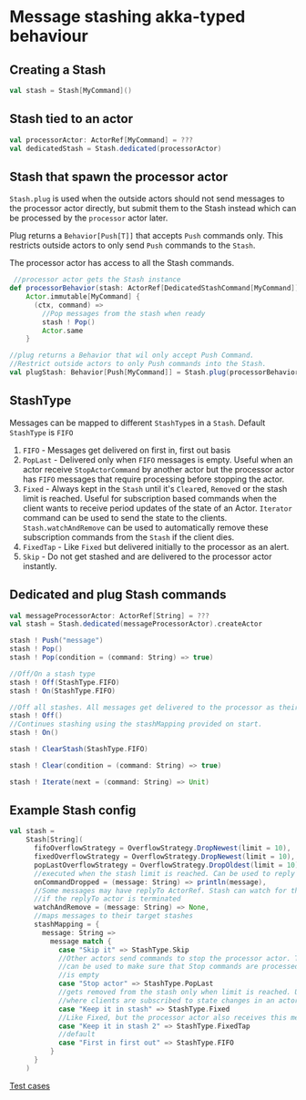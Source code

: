 # Message stashing akka-typed behaviour

## Creating a Stash
```scala
val stash = Stash[MyCommand]()
```

## Stash tied to an actor
```scala
val processorActor: ActorRef[MyCommand] = ???
val dedicatedStash = Stash.dedicated(processorActor)
```

## Stash that spawn the processor actor
`Stash.plug` is used when the outside actors should not send messages to the processor actor directly, 
but submit them to the Stash instead which can be processed by the `processor` actor later.

Plug returns a `Behavior[Push[T]]` that accepts `Push` commands only. This restricts outside actors to only 
send `Push` commands to the `Stash`. 

The processor actor has access to all the Stash commands.

```scala
 //processor actor gets the Stash instance
def processorBehavior(stash: ActorRef[DedicatedStashCommand[MyCommand]]) =
    Actor.immutable[MyCommand] {
      (ctx, command) =>
        //Pop messages from the stash when ready
        stash ! Pop()
        Actor.same
    }

//plug returns a Behavior that wil only accept Push Command.
//Restrict outside actors to only Push commands into the Stash.
val plugStash: Behavior[Push[MyCommand]] = Stash.plug(processorBehavior)
```

## StashType
Messages can be mapped to different `StashType`s in a `Stash`. Default `StashType` is `FIFO`

1. `FIFO` - Messages get delivered on first in, first out basis
2. `PopLast` - Delivered only when `FIFO` messages is empty. Useful when an actor receive `StopActorCommand`
by another actor but the processor actor has `FIFO` messages that require processing before stopping the actor.  
3. `Fixed` - Always kept in the `Stash` until it's `Clear`ed, `Remove`d or the stash limit is reached. 
Useful for subscription based commands when the client wants to receive period updates of the state
of an Actor. `Iterator` command can be used to send the state to the clients. `Stash.watchAndRemove` can be used 
to automatically remove these subscription commands from the `Stash` if the client dies.
4. `FixedTap` - Like `Fixed` but delivered initially to the processor as an alert.
4. `Skip` - Do not get stashed and are delivered to the processor actor instantly.

## Dedicated and plug Stash commands
```scala
val messageProcessorActor: ActorRef[String] = ???
val stash = Stash.dedicated(messageProcessorActor).createActor

stash ! Push("message")
stash ! Pop()
stash ! Pop(condition = (command: String) => true)

//Off/On a stash type
stash ! Off(StashType.FIFO)
stash ! On(StashType.FIFO)

//Off all stashes. All messages get delivered to the processor as their arrive and do not get stashed.
stash ! Off()
//Continues stashing using the stashMapping provided on start.
stash ! On()

stash ! ClearStash(StashType.FIFO)

stash ! Clear(condition = (command: String) => true)

stash ! Iterate(next = (command: String) => Unit)
```

## Example Stash config
```scala
val stash =
    Stash[String](
      fifoOverflowStrategy = OverflowStrategy.DropNewest(limit = 10),
      fixedOverflowStrategy = OverflowStrategy.DropNewest(limit = 10),
      popLastOverflowStrategy = OverflowStrategy.DropOldest(limit = 10),
      //executed when the stash limit is reached. Can be used to reply to the sender of the failure.
      onCommandDropped = (message: String) => println(message),
      //Some messages may have replyTo ActorRef. Stash can watch for these actor and remove the message
      //if the replyTo actor is terminated
      watchAndRemove = (message: String) => None,
      //maps messages to their target stashes
      stashMapping = {
        message: String =>
          message match {
            case "Skip it" => StashType.Skip
            //Other actors send commands to stop the processor actor. This StashType
            //can be used to make sure that Stop commands are processed only if FIFO
            //is empty
            case "Stop actor" => StashType.PopLast
            //gets removed from the stash only when limit is reached. Useful for subscription based messages.
            //where clients are subscribed to state changes in an actor.
            case "Keep it in stash" => StashType.Fixed
            //Like Fixed, but the processor actor also receives this message initially.
            case "Keep it in stash 2" => StashType.FixedTap
            //default
            case "First in first out" => StashType.FIFO
          }
      }
    )
```

[Test cases](src/test/scala/stash)
